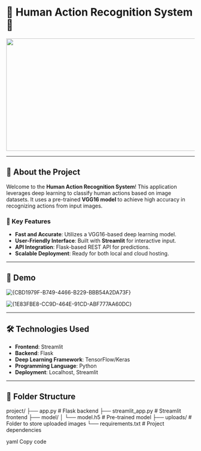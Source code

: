 # 🕺 Human Action Recognition System 🎥

<p align="center">
  <img src="https://media.giphy.com/media/QNFhOolVeCzPQ2Mx85/giphy.gif" width="600" height="300"/>
</p>

---

## 🚀 About the Project

Welcome to the **Human Action Recognition System**! This application leverages deep learning to classify human actions based on image datasets. It uses a pre-trained **VGG16 model** to achieve high accuracy in recognizing actions from input images.

### 🌟 Key Features
- **Fast and Accurate**: Utilizes a VGG16-based deep learning model.
- **User-Friendly Interface**: Built with **Streamlit** for interactive input.
- **API Integration**: Flask-based REST API for predictions.
- **Scalable Deployment**: Ready for both local and cloud hosting.

---

## 📸 Demo

![{CBD1979F-B749-4466-B229-BBB54A2DA73F}](https://github.com/user-attachments/assets/0845de37-cf41-4f7c-af41-354cbeeb27bf)

![{1E83FBE8-CC9D-464E-91CD-ABF777AA60DC}](https://github.com/user-attachments/assets/c3dac0a8-97e9-427a-8d85-9b3819af6311)


---

## 🛠️ Technologies Used

- **Frontend**: Streamlit
- **Backend**: Flask
- **Deep Learning Framework**: TensorFlow/Keras
- **Programming Language**: Python
- **Deployment**: Localhost, Streamlit

---

## 📂 Folder Structure
project/ ├── app.py # Flask backend ├── streamlit_app.py # Streamlit frontend ├── model/ │ └── model.h5 # Pre-trained model ├── uploads/ # Folder to store uploaded images └── requirements.txt # Project dependencies

yaml
Copy code

